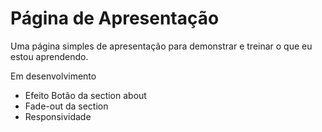 # Página de Apresentação
Uma página simples de apresentação para demonstrar e treinar o que eu estou aprendendo.

Em desenvolvimento
- Efeito Botão da section about
- Fade-out da section
- Responsividade
